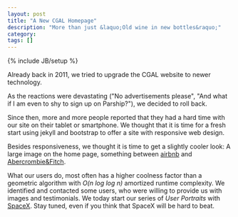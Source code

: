```yaml
---
layout: post
title: "A New CGAL Homepage"
description: "More than just &laquo;Old wine in new bottles&raquo;"
category: 
tags: []
---
```

{% include JB/setup %}

<p>Already back in 2011, we tried to upgrade the CGAL website to newer technology.<p>

<p>As the reactions were devastating ("No advertisements please", "And
what if I am even to shy to sign up on Parship?"), we decided to roll
back.<p>

<p>Since then, more and more people reported that they had a hard time
with our site on their tablet or smartphone. We thought that it is
time for a fresh start using jekyll and bootstrap to offer a site
with responsive web design.<p>

<p>Besides responsiveness, we thought it is time to get a slightly cooler
look: A large image on the home page, something between <a href="http://www.airbnb.com/">airbnb</a>
and <a href="http://www.abercrombie.com/">Abercrombie&amp;Fitch</a>.</p> 

<p>What our users do, most often has a higher coolness factor than
a geometric algorithm with <em>O(n log log n)</em> amortized runtime complexity. 
We identified and contacted some users, who were willing to provide us with 
images and testimonials.
We today start our series of <em>User Portraits</em> 
with <a href="{{BASE_PATH}}/news/2015/04/01/SpaceX/">SpaceX</a>. Stay tuned, even if you think
that SpaceX will be hard to beat.</p>
